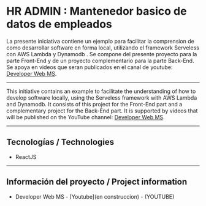 # HR ADMIN :  Mantenedor basico de datos de empleados

La presente iniciativa contiene un ejemplo para facilitar la comprension de como desarrollar software en forma local, utilizando el framework Serveless con AWS Lambda y Dynamodb . 
Se compone del presente proyecto para la parte Front-End y de un proyecto complementario para la parte Back-End.
Se apoya en videos que seran publicados en el canal de youtube:   [Developer Web MS](https://www.youtube.com/@developerwebms/playlists). 

___

This initiative contains an example to facilitate the understanding of how to develop software locally, using the Serveless framework with AWS Lambda and Dynamodb. 
It consists of this project for the Front-End part and a complementary project for the Back-End part.
It is supported by videos that will be published on the YouTube channel:  [Developer Web MS](https://www.youtube.com/@developerwebms/playlists). 
___

## Tecnologías / Technologies

* ReactJS

___

## Información del proyecto / Project information

* Developer Web MS - [Youtube](en construccion) - (YOUTUBE)

